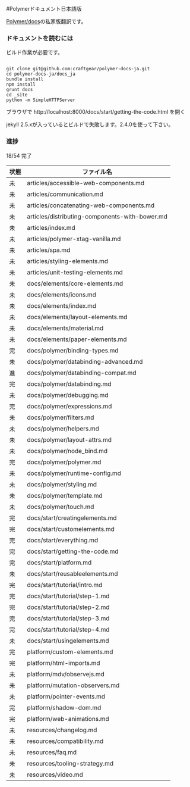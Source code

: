 #Polymerドキュメント日本語版

[Polymer/docs](https://github.com/Polymer/docs)の私家版翻訳です。

### ドキュメントを読むには

ビルド作業が必要です。

```

git clone git@github.com:craftgear/polymer-docs-ja.git
cd polymer-docs-ja/docs_ja
bundle install
npm install
grunt docs
cd _site
python -m SimpleHTTPServer

```
ブラウザで http://localhost:8000/docs/start/getting-the-code.html を開く

jekyll 2.5.xが入っているとビルドで失敗します。2.4.0を使って下さい。

### 進捗

18/54 完了

| 状態 | ファイル名 |
|----|--------------------------------------|
| 未 | articles/accessible-web-components.md |
| 未 | articles/communication.md |
| 未 | articles/concatenating-web-components.md |
| 未 | articles/distributing-components-with-bower.md |
| 未 | articles/index.md |
| 未 | articles/polymer-xtag-vanilla.md |
| 未 | articles/spa.md |
| 未 | articles/styling-elements.md |
| 未 | articles/unit-testing-elements.md |
| 未 | docs/elements/core-elements.md |
| 未 | docs/elements/icons.md |
| 未 | docs/elements/index.md |
| 未 | docs/elements/layout-elements.md |
| 未 | docs/elements/material.md |
| 未 | docs/elements/paper-elements.md |
| 完 | docs/polymer/binding-types.md |
| 未 | docs/polymer/databinding-advanced.md |
| 進 | docs/polymer/databinding-compat.md |
| 完 | docs/polymer/databinding.md |
| 未 | docs/polymer/debugging.md |
| 完 | docs/polymer/expressions.md |
| 未 | docs/polymer/filters.md |
| 未 | docs/polymer/helpers.md |
| 未 | docs/polymer/layout-attrs.md |
| 未 | docs/polymer/node_bind.md |
| 完 | docs/polymer/polymer.md |
| 未 | docs/polymer/runtime-config.md |
| 未 | docs/polymer/styling.md |
| 未 | docs/polymer/template.md |
| 未 | docs/polymer/touch.md |
| 完 | docs/start/creatingelements.md |
| 完 | docs/start/customelements.md |
| 完 | docs/start/everything.md |
| 完 | docs/start/getting-the-code.md |
| 完 | docs/start/platform.md |
| 未 | docs/start/reusableelements.md |
| 完 | docs/start/tutorial/intro.md |
| 完 | docs/start/tutorial/step-1.md |
| 完 | docs/start/tutorial/step-2.md |
| 完 | docs/start/tutorial/step-3.md |
| 完 | docs/start/tutorial/step-4.md |
| 未 | docs/start/usingelements.md |
| 完 | platform/custom-elements.md |
| 完 | platform/html-imports.md |
| 未 | platform/mdv/observejs.md |
| 未 | platform/mutation-observers.md |
| 未 | platform/pointer-events.md |
| 完 | platform/shadow-dom.md |
| 完 | platform/web-animations.md |
| 未 | resources/changelog.md |
| 未 | resources/compatibility.md |
| 未 | resources/faq.md |
| 未 | resources/tooling-strategy.md |
| 未 | resources/video.md |
